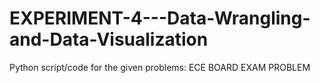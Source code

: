 # EXPERIMENT-4---Data-Wrangling-and-Data-Visualization
Python script/code for the given problems: ECE BOARD EXAM PROBLEM
